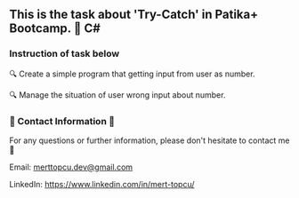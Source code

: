 ## This is the task about 'Try-Catch' in Patika+ Bootcamp. :notebook: C#

### Instruction of task below 
:mag: Create a simple program that getting input from user as number.

:mag: Manage the situation of user wrong input about number.

### :incoming_envelope: Contact Information :incoming_envelope:

For any questions or further information, please don't hesitate to contact me :pray:

Email: merttopcu.dev@gmail.com

LinkedIn: https://www.linkedin.com/in/mert-topcu/
